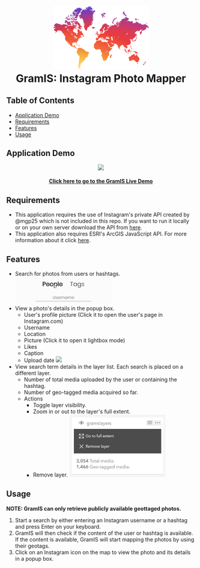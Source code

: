 <h1 align="center">
    <img src="./Documentation/GramIS-Logo.png" width="256"/><br />
    GramIS: Instagram Photo Mapper
</h1>

## Table of Contents

- [Application Demo](#application-demo)
- [Requirements](#requirements)
- [Features](#features)
- [Usage](#usage)

## Application Demo

<div align="center">
    <img src="./Documentation/GramIS-Demo.gif" width="640"/><br /><br />
    <a href="http://www.josejuansandoval.com/projects/GramIS/"><strong>Click here to go to the GramIS Live Demo</strong></a>
</div>

## Requirements

* This application requires the use of Instagram's private API created by @mgp25 which is not included in this repo. If you want to run it locally or on your own server download the API from [here](https://github.com/mgp25/Instagram-API).
* This application also requires ESRI's ArcGIS JavaScript API. For more information about it click [here](https://developers.arcgis.com/javascript/).

## Features

* Search for photos from users or hashtags.
  <img src="./Documentation/gramis-searchbox.gif" width="256"/><br />
* View a photo's details in the popup box.
  * User's profile picture (Click it to open the user's page in Instagram.com)
  * Username
  * Location
  * Picture (Click it to open it lightbox mode)
  * Likes
  * Caption
  * Upload date
  <img src="./Documentation/gramis-popup.gif" width="384"/><br />
* View search term details in the layer list. Each search is placed on a different layer.
  * Number of total media uploaded by the user or containing the hashtag.
  * Number of geo-tagged media acquired so far.
  * Actions
    * Toggle layer visibility.
    * Zoom in or out to the layer's full extent.
    * Remove layer.
  <img src="./Documentation/gramis-layerlist.jpg" width="256"/><br />

## Usage

**NOTE: GramIS can only retrieve publicly available geottaged photos.**

1. Start a search by either entering an Instagram username or a hashtag and press Enter on your keyboard.
2. GramIS will then check if the content of the user or hashtag is available. If the content is available, GramIS will start mapping the photos by using their geotags.
3. Click on an Instagram icon on the map to view the photo and its details in a popup box.
